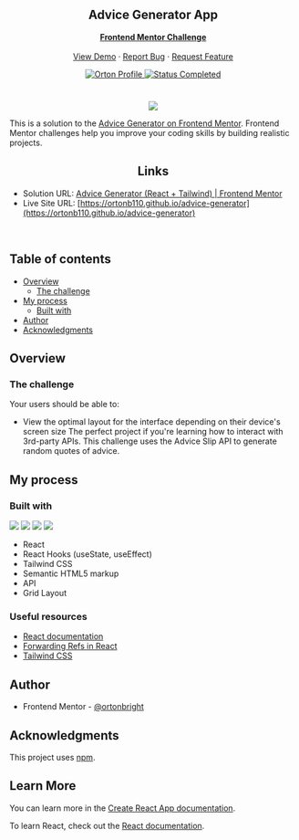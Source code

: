<div id="top"></div>

<div align="center">

  <h2 align="center">Advice Generator App</h2>
  <p align="center">
    <a href="https://www.frontendmentor.io/challenges/advice-generator-app-QdUG-13db"><strong>Frontend Mentor Challenge</strong></a>
    <br />
    <br />
    <a href="https://ortonb110.github.io/advice-generator">View Demo</a>
    ·
    <a href="https://github.com/ortonb110/advice-generator/issues" target="_blank">Report Bug</a>
    ·
    <a href="https://github.com/ortonb110/advice-generator/issues" target="_blank">Request Feature</a>
  </p>
</div>

<!-- Bagdes -->
<div align="center">
  <!-- Profile -->
  <a href="https://www.frontendmentor.io/profile/ortonb110">
    <img src="https://img.shields.io/badge/Profile-Bright%20Orton-brightgreen" alt="Orton Profile">
  </a>
  <!-- Status -->
    <a href="#">
    <img src="https://img.shields.io/badge/Status-Completed-brightgreen?style=for-the-badge" alt="Status Completed">
  </a>

</div>

#

<div align="center">

![](./src/Assets/Screenshot%202023-02-12%20234608.jpg)

</div>

This is a solution to the [Advice Generator on Frontend Mentor](https://www.frontendmentor.io/solutions/advice-generator-jvJW6CQVwk). Frontend Mentor challenges help you improve your coding skills by building realistic projects.

<h2 align="center">Links</h2>

- Solution URL: [Advice Generator (React + Tailwind) | Frontend Mentor](https://www.frontendmentor.io/solutions/advice-generator-jvJW6CQVwk)
- Live Site URL: [https://ortonb110.github.io/advice-generator](https://ortonb110.github.io/advice-generator)

<br>

## Table of contents

- [Overview](#overview)
  - [The challenge](#the-challenge)
- [My process](#my-process)
  - [Built with](#built-with)
- [Author](#author)
- [Acknowledgments](#acknowledgments)

## Overview

### The challenge

Your users should be able to:

- View the optimal layout for the interface depending on their device's screen size
The perfect project if you're learning how to interact with 3rd-party APIs. This challenge uses the Advice Slip API to generate random quotes of advice.

## My process

### Built with

<!-- Bagdes -->

![](https://img.shields.io/badge/React-20232A?style=for-the-badge&logo=react&logoColor=61DAFB)
![](https://img.shields.io/badge/HTML5-E34F26?style=for-the-badge&logo=html5&logoColor=white)
![](https://img.shields.io/badge/CSS3-1572B6?style=for-the-badge&logo=css3&logoColor=white)
[](https://img.shields.io/badge/Tailwind%20CSS-38B2AC?style=for-the-badge&logo=tailwind-css&logoColor=white)
![](https://img.shields.io/badge/Git-F05032?style=for-the-badge&logo=git&logoColor=white)

- React
- React Hooks (useState, useEffect)
- Tailwind CSS
- Semantic HTML5 markup
- API
- Grid Layout

### Useful resources

- [React documentation](https://reactjs.org/)
- [Forwarding Refs in React](https://reactjs.org/docs/forwarding-refs.html)
- [Tailwind CSS](https://tailwindcss.com/)

## Author

- Frontend Mentor - [@ortonbright](https://www.frontendmentor.io/profile/ortonb110)

## Acknowledgments

This project uses [npm](https://www.npmjs.com/).

## Learn More

You can learn more in the [Create React App documentation](https://facebook.github.io/create-react-app/docs/getting-started).

To learn React, check out the [React documentation](https://reactjs.org/).
